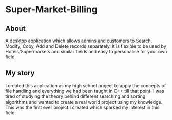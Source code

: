 # Super-Market-Billing

<h2>About</h2>
A desktop application which allows admins and customers to Search, Modify, Copy, Add and Delete records separately. It is flexible to be used by Hotels/Supermarkets and similar fields and easy to personalise for your own field.

<h2> My story </h2>
I created this application as my high school project to apply the concepts of file handling and everything we had been taught in C++ till that point. I was tired of studying the theory behind different searching and sorting algorithms and wanted to create a real world project using my knowledge. This was the first ever project I created which sparked my interest in this field.
